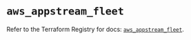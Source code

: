# `aws_appstream_fleet`

Refer to the Terraform Registry for docs: [`aws_appstream_fleet`](https://registry.terraform.io/providers/hashicorp/aws/5.60.0/docs/resources/appstream_fleet).
